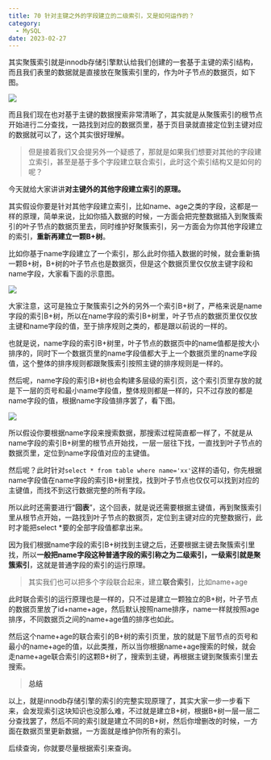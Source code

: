 ```yaml
---
title: 70 针对主键之外的字段建立的二级索引，又是如何运作的？
category:
  - MySQL
date: 2023-02-27
---
```


<!-- more -->


其实聚簇索引就是innodb存储引擎默认给我们创建的一套基于主键的索引结构，而且我们表里的数据就是直接放在聚簇索引里的，作为叶子节点的数据页，如下图。

<img src="https://studyimages.oss-cn-beijing.aliyuncs.com/img/mysql/64-108/image-20220302225936603.png" />

而且我们现在也对基于主键的数据搜索非常清晰了，其实就是从聚簇索引的根节点开始进行二分查找，一路找到对应的数据页里，基于页目录就直接定位到主键对应的数据就可以了，这个其实很好理解。

> 但是接着我们又会提另外一个疑惑了，那就是如果我们想要对其他的字段建立索引，甚至是基于多个字段建立联合索引，此时这个索引结构又是如何的呢？

今天就给大家讲讲**对主键外的其他字段建立索引的原理。**

其实假设你要是针对其他字段建立索引，比如name、age之类的字段，这都是一样的原理，简单来说，比如你插入数据的时候，一方面会把完整数据插入到聚簇索引的叶子节点的数据页里去，同时维护好聚簇索引，另一方面会为你其他字段建立的索引，**重新再建立一颗B+树**。

比如你基于name字段建立了一个索引，那么此时你插入数据的时候，就会重新搞一颗B+树，B+树的叶子节点也是数据页，但是这个数据页里仅仅放主键字段和name字段，大家看下面的示意图。

<img src="https://studyimages.oss-cn-beijing.aliyuncs.com/img/mysql/64-108/image-20220302230219818.png" />

大家注意，这可是独立于聚簇索引之外的另外一个索引B+树了，严格来说是name字段的索引B+树，所以在name字段的索引B+树里，叶子节点的数据页里仅仅放主键和name字段的值，至于排序规则之类的，都是跟以前说的一样的。

也就是说，name字段的索引B+树里，叶子节点的数据页中的name值都是按大小排序的，同时下一个数据页里的name字段值都大于上一个数据页里的name字段值，这个整体的排序规则都跟聚簇索引按照主键的排序规则是一样的。

然后呢，name字段的索引B+树也会构建多层级的索引页，这个索引页里存放的就是下一层的页号和最小name字段值，整体规则都是一样的，只不过存放的都是name字段的值，根据name字段值排序罢了，看下图。

<img src="https://studyimages.oss-cn-beijing.aliyuncs.com/img/mysql/64-108/image-20220302230330926.png" />

所以假设你要根据name字段来搜索数据，那搜索过程简直都一样了，不就是从name字段的索引B+树里的根节点开始找，一层一层往下找，一直找到叶子节点的数据页里，定位到name字段值对应的主键值。

然后呢？此时针对`select * from table where name='xx'`这样的语句，你先根据name字段值在name字段的索引B+树里找，找到叶子节点也仅仅可以找到对应的主键值，而找不到这行数据完整的所有字段。

所以此时还需要进行“**回表**”，这个回表，就是说还需要根据主键值，再到聚簇索引里从根节点开始，一路找到叶子节点的数据页，定位到主键对应的完整数据行，此时才能把select *要的全部字段值都拿出来。

因为我们根据name字段的索引B+树找到主键之后，还要根据主键去聚簇索引里找，所以**一般把name字段这种普通字段的索引称之为二级索引，一级索引就是聚簇索引**，这就是普通字段的索引的运行原理。

> 其实我们也可以把多个字段联合起来，建立**联合索引**，比如name+age

此时联合索引的运行原理也是一样的，只不过是建立一颗独立的B+树，叶子节点的数据页里放了id+name+age，然后默认按照name排序，name一样就按照age排序，不同数据页之间的name+age值的排序也如此。

然后这个name+age的联合索引的B+树的索引页里，放的就是下层节点的页号和最小的name+age的值，以此类推，所以当你根据name+age搜索的时候，就会走name+age联合索引的这颗B+树了，搜索到主键，再根据主键到聚簇索引里去搜索。

> **总结**

以上，就是innodb存储引擎的索引的完整实现原理了，其实大家一步一步看下来，会发现索引这块知识也没那么难，不过就是建立B+树，根据B+树一层一层二分查找罢了，然后不同的索引就是建立不同的B+树，然后你增删改的时候，一方面在数据页里更新数据，一方面就是维护你所有的索引。

后续查询，你就要尽量根据索引来查询。
